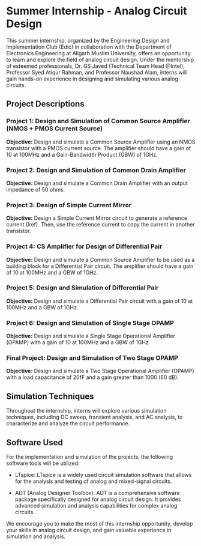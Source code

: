 # Summer Internship - Analog Circuit Design

This summer internship, organized by the Engineering Design and Implementation Club (Edic) in collaboration with the Department of Electronics Engineering at Aligarh Muslim University, offers an opportunity to learn and explore the field of analog circuit design. Under the mentorship of esteemed professionals, Dr. GS Javed (Technical Team Head @Intel), Professor Syed Atiqur Rahman, and Professor Naushad Alam, interns will gain hands-on experience in designing and simulating various analog circuits.

## Project Descriptions

### Project 1: Design and Simulation of Common Source Amplifier (NMOS + PMOS Current Source)

**Objective:** 
Design and simulate a Common Source Amplifier using an NMOS transistor with a PMOS current source. The amplifier should have a gain of 10 at 100MHz and a Gain-Bandwidth Product (GBW) of 1GHz.

### Project 2: Design and Simulation of Common Drain Amplifier

**Objective:** 
Design and simulate a Common Drain Amplifier with an output impedance of 50 ohms.

### Project 3: Design of Simple Current Mirror

**Objective:** 
Design a Simple Current Mirror circuit to generate a reference current (Iref). Then, use the reference current to copy the current in another transistor.

### Project 4: CS Amplifier for Design of Differential Pair

**Objective:** 
Design and simulate a Common Source Amplifier to be used as a building block for a Differential Pair circuit. The amplifier should have a gain of 10 at 100MHz and a GBW of 1GHz.

### Project 5: Design and Simulation of Differential Pair

**Objective:** 
Design and simulate a Differential Pair circuit with a gain of 10 at 100MHz and a GBW of 1GHz.

### Project 6: Design and Simulation of Single Stage OPAMP

**Objective:** 
Design and simulate a Single Stage Operational Amplifier (OPAMP) with a gain of 10 at 100MHz and a GBW of 1GHz.

### Final Project: Design and Simulation of Two Stage OPAMP

**Objective:** 
Design and simulate a Two Stage Operational Amplifier (OPAMP) with a load capacitance of 20fF and a gain greater than 1000 (60 dB).

## Simulation Techniques

Throughout the internship, interns will explore various simulation techniques, including DC sweep, transient analysis, and AC analysis, to characterize and analyze the circuit performance.

## Software Used

For the implementation and simulation of the projects, the following software tools will be utilized:

- LTspice: LTspice is a widely used circuit simulation software that allows for the analysis and testing of analog and mixed-signal circuits.

- ADT (Analog Designer Toolbox): ADT is a comprehensive software package specifically designed for analog circuit design. It provides advanced simulation and analysis capabilities for complex analog circuits.

We encourage you to make the most of this internship opportunity, develop your skills in analog circuit design, and gain valuable experience in simulation and analysis.
